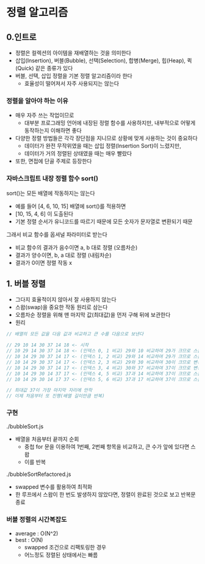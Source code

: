 # 정렬 알고리즘

## 0.인트로

- 정렬은 컬렉션의 아이템을 재배열하는 것을 의미한다
- 삽입(Insertion), 버블(Bubble), 선택(Selection), 합병(Merge), 힙(Heap), 퀵(Quick) 같은 종류가 있다
- 버블, 선택, 삽입 정렬을 기본 정렬 알고리즘이라 한다
  - 효율성이 떨어져서 자주 사용되지는 않는다

### 정렬을 알아야 하는 이유

- 매우 자주 쓰는 작업이므로
  - 대부분 프로그래밍 언어에 내장된 정렬 함수를 사용하지만, 내부적으로 어떻게 동작하는지 이해하면 좋다
- 다양한 정렬 방법들은 각각 장단점을 지니므로 상황에 맞게 사용하는 것이 중요하다
  - 데이터가 완전 무작위였을 때는 삽입 정렬(Insertion Sort)이 느렸지만,
  - 데이터가 거의 정렬된 상태였을 때는 매우 빨랐다
- 또한, 면접에 단골 주제로 등장한다

### 자바스크립트 내장 정렬 함수 sort()

sort()는 모든 배열에 작동하지는 않는다

- 예를 들어 [4, 6, 10, 15] 배열에 sort()를 적용하면
- [10, 15, 4, 6] 이 도출된다
- 기본 정렬 순서가 유니코드를 따르기 때문에 모든 숫자가 문자열로 변환되기 때문

그래서 비교 함수를 옵셔널 파라미터로 받는다

- 비교 함수의 결과가 음수이면 a, b 대로 정렬 (오름차순)
- 결과가 양수이면, b, a 대로 정렬 (내림차순)
- 결과가 0이면 정렬 작동 x

## 1. 버블 정렬

- 그다지 효율적이지 않아서 잘 사용하지 않는다
- 스왑(swap)을 중요한 작동 원리로 삼는다
- 오름차순 정렬을 위해 맨 마지막 값(최대값)을 먼저 구해 뒤에 보관한다
- 원리

```js
// 배열의 모든 값을 다음 값과 비교하고 큰 수를 다음으로 보낸다

// 29 10 14 30 37 14 18 <- 시작
// 10 29 14 30 37 14 18 <- (인덱스 0, 1 비교) 29와 10 비교하여 29가 크므로 스왑
// 10 14 29 30 37 14 17 <- (인덱스 1, 2 비교) 29와 14 비교하여 29가 크므로 스왑
// 10 14 29 30 37 14 17 <- (인덱스 2, 3 비교) 29와 30 비교하여 30이 크므로 변경없음
// 10 14 29 30 37 14 17 <- (인덱스 3, 4 비교) 30와 37 비교하여 37이 크므로 변경없음
// 10 14 29 30 14 37 17 <- (인덱스 4, 5 비교) 37과 14 비교하여 37이 크므로 스왑
// 10 14 29 30 14 17 37 <- (인덱스 5, 6 비교) 37과 17 비교하여 37이 크므로 스왑

// 최대값 37이 가장 마지막 자리에 안착
// 이제 처음부터 또 진행(배열 길이만큼 반복)
```

### 구현

./bubbleSort.js

- 배열을 처음부터 끝까지 순회
  - 중첩 for 문을 이용하여 1번째, 2번째 항목을 비교하고, 큰 수가 앞에 있다면 스왑
  - 이를 반복

./bubbleSortRefactored.js

- swapped 변수를 활용하여 최적화
- 한 루프에서 스왑이 한 번도 발생하지 않았다면, 정렬이 완료된 것으로 보고 반복문 종료

### 버블 정렬의 시간복잡도

- average : O(N^2)
- best : O(N)
  - swapped 조건으로 리팩토링한 경우
  - 어느정도 정렬된 상태에서는 빠름
